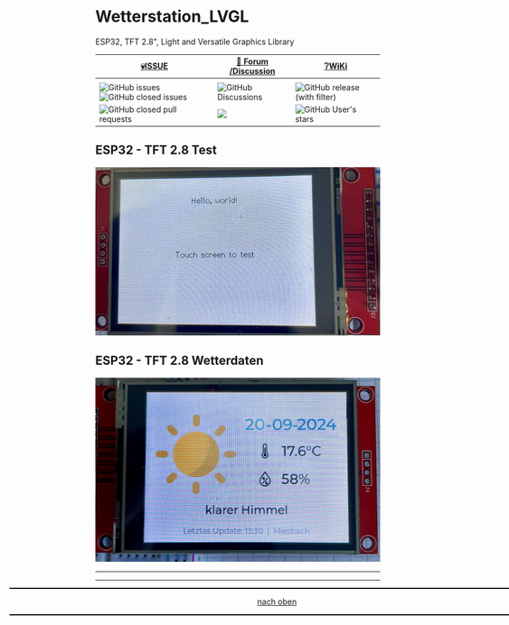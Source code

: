 # Wetterstation_LVGL
ESP32, TFT 2.8", Light and Versatile Graphics Library


<a name="oben"></a>

<div align="center">

  |[:skull:ISSUE](https://github.com/frankyhub/Wetterstation_LVGL/issues?q=is%3Aissue)|[:speech_balloon: Forum /Discussion](https://github.com/frankyhub/Wetterstation_LVGL/discussions)|[:grey_question:WiKi](https://github.com/frankyhub/Wetterstation_LVGL/wiki)|
|--|--|--|
| | | |
|![GitHub issues](https://img.shields.io/github/issues/frankyhub/Wetterstation_LVGL)![GitHub closed issues](https://img.shields.io/github/issues-closed/frankyhub/Wetterstation_LVGL)|![GitHub Discussions](https://img.shields.io/github/discussions/frankyhub/Wetterstation_LVGL)|![GitHub release (with filter)](https://img.shields.io/github/v/release/frankyhub/Wetterstation_LVGL)|
|![GitHub closed pull requests](https://img.shields.io/github/issues-pr-closed/finaldie/skull.svg)[](https://github.com/frankyhub/Wetterstation_LVGL/pulls)|[<img src="https://img.shields.io/github/license/finaldie/skull.svg">](https://github.com/frankyhub/Wetterstation_LVGL/blob/main/LICENSE.md)| ![GitHub User's stars](https://img.shields.io/github/stars/frankyhub)|
</div>


## ESP32 - TFT 2.8 Test

![Bild](pic/Wetter00.png)

## ESP32 - TFT 2.8 Wetterdaten

![Bild](pic/Wetter01.png)

---

<div style="position:absolute; left:2cm; ">   
<ol class="breadcrumb" style="border-top: 2px solid black;border-bottom:2px solid black; height: 45px; width: 900px;"> <p align="center"><a href="#oben">nach oben</a></p></ol>
</div>  

---

